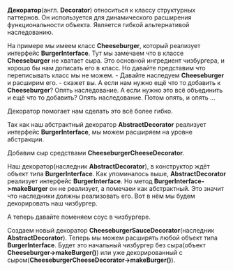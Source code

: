 **Декоратор**(англ. **Decorator**) относиться к классу структурных паттернов. Он используется для динамического расширения
функциональности объекта. Является гибкой альтернативой наследованию.

На примере мы имеем класс **Cheeseburger**, который реализует интерфейс **BurgerInterface**.
Тут мы замечаем что в классе **Cheeseburger** не хватает сыра. Это основной ингредиент чизбургера, и хорошо бы нам дописать
его в класс. Но давайте представим что переписывать класс мы не можем.
\- Давайте наследуем **Cheeseburger** и расширим его. - скажет вы.
А если нам нужно ещё что то добавить к **Cheeseburger**? Опять наследование.
А если нужно это всё объединить и ещё что то добавить? Опять наследование. Потом опять, и опять ...

Декоратор помогает нам сделать это всё более гибко.

Так как наш абстрактный декоратор **AbstractDecorator** реализует интерфейс **BurgerInterface**,
мы можем расширяем на уровне абстракции. 


Добавим сыр средствами **CheeseburgerCheeseDecorator**.

Наш декоратор(наследник **AbstractDecorator**), в конструктор ждёт объект типа **BurgerInterface**.
Как упоминалось выше, **AbstractDecorator** реализует интерфейс **BurgerInterface**. Но метод **BurgerInterface->makeBurger**
он не реализует, а помечаеи как абстрактный. Это значит что наследники должны реализовать его.
Вот в нём мы будем декорировать наш чизбургер.

А теперь давайте поменяем соус в чизбургере.

Создаем новый декоратор **CheeseburgerSauceDecorator**(наследник **AbstractDecorator**).
Теперь мы можем расширять любой объект типа **BurgerInterface**.
Будет это начальный чизбургер без сыра(объект **Cheeseburger->makeBurger()**)
или уже декорированный с сыром(**CheeseburgerCheeseDecorator->makeBurger()**).